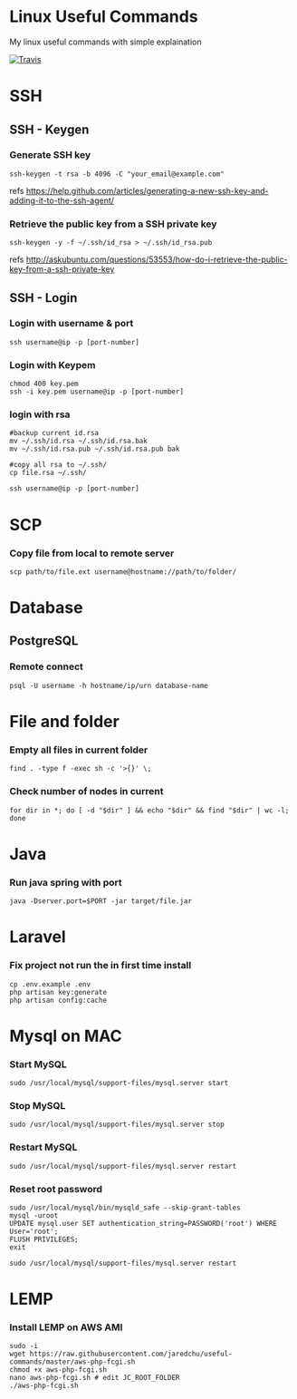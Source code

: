 # Linux Useful Commands
My linux useful commands with simple explaination

[![Travis](https://img.shields.io/travis/jaredchu/useful-commands.svg)](https://travis-ci.org/jaredchu/useful-commands)

# SSH
## SSH - Keygen

### Generate SSH key
```
ssh-keygen -t rsa -b 4096 -C "your_email@example.com"
```
refs https://help.github.com/articles/generating-a-new-ssh-key-and-adding-it-to-the-ssh-agent/

### Retrieve the public key from a SSH private key
```
ssh-keygen -y -f ~/.ssh/id_rsa > ~/.ssh/id_rsa.pub
```
refs http://askubuntu.com/questions/53553/how-do-i-retrieve-the-public-key-from-a-ssh-private-key

## SSH - Login 

### Login with username & port
```
ssh username@ip -p [port-number]
```
### Login with Keypem
```
chmod 400 key.pem
ssh -i key.pem username@ip -p [port-number]
```
### login with rsa
```
#backup current id.rsa
mv ~/.ssh/id.rsa ~/.ssh/id.rsa.bak
mv ~/.ssh/id.rsa.pub ~/.ssh/id.rsa.pub bak

#copy all rsa to ~/.ssh/
cp file.rsa ~/.ssh/

ssh username@ip -p [port-number]
```
# SCP
### Copy file from local to remote server
```
scp path/to/file.ext username@hostname://path/to/folder/
```
# Database
## PostgreSQL
### Remote connect
```
psql -U username -h hostname/ip/urn database-name
```
# File and folder
### Empty all files in current folder
```
find . -type f -exec sh -c '>{}' \;
```
### Check number of nodes in current 
```
for dir in *; do [ -d "$dir" ] && echo "$dir" && find "$dir" | wc -l; done
```

# Java
### Run java spring with port
```
java -Dserver.port=$PORT -jar target/file.jar
```
# Laravel
### Fix project not run the in first time install
```
cp .env.example .env
php artisan key:generate
php artisan config:cache
```
# Mysql on MAC
### Start MySQL
```
sudo /usr/local/mysql/support-files/mysql.server start
```
### Stop MySQL
```
sudo /usr/local/mysql/support-files/mysql.server stop
```
### Restart MySQL
```
sudo /usr/local/mysql/support-files/mysql.server restart
```
### Reset root password
```
sudo /usr/local/mysql/bin/mysqld_safe --skip-grant-tables
mysql -uroot
UPDATE mysql.user SET authentication_string=PASSWORD('root') WHERE User='root';
FLUSH PRIVILEGES;
exit

sudo /usr/local/mysql/support-files/mysql.server restart
```
# LEMP
### Install LEMP on AWS AMI
```
sudo -i
wget https://raw.githubusercontent.com/jaredchu/useful-commands/master/aws-php-fcgi.sh
chmod +x aws-php-fcgi.sh
nano aws-php-fcgi.sh # edit JC_ROOT_FOLDER
./aws-php-fcgi.sh
```
